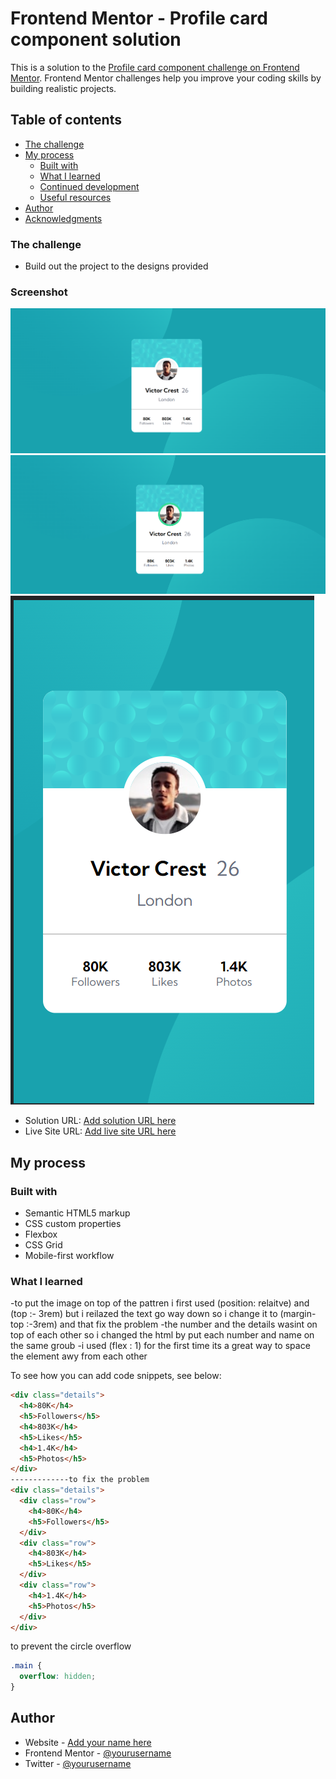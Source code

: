 # Frontend Mentor - Profile card component solution

This is a solution to the [Profile card component challenge on Frontend Mentor](https://www.frontendmentor.io/challenges/profile-card-component-cfArpWshJ). Frontend Mentor challenges help you improve your coding skills by building realistic projects.

## Table of contents

- [The challenge](#the-challenge)
- [My process](#my-process)
  - [Built with](#built-with)
  - [What I learned](#what-i-learned)
  - [Continued development](#continued-development)
  - [Useful resources](#useful-resources)
- [Author](#author)
- [Acknowledgments](#acknowledgments)

### The challenge

- Build out the project to the designs provided

### Screenshot

![](https://github.com/joud-s/Profile-card-component/blob/main/images/Screenshot%20.png)
![](https://github.com/joud-s/Profile-card-component/blob/main/images/Screenshot%20hover.png)
![](https://github.com/joud-s/Profile-card-component/blob/main/images/Screenshot%20mobile.png)

- Solution URL: [Add solution URL here](https://github.com/joud-s/Profile-card-component)
- Live Site URL: [Add live site URL here](https://your-live-site-url.com)

## My process

### Built with

- Semantic HTML5 markup
- CSS custom properties
- Flexbox
- CSS Grid
- Mobile-first workflow

### What I learned

-to put the image on top of the pattren i first used (position: relaitve) and (top :- 3rem)
but i reilazed the text go way down so i change it to (margin-top :-3rem) and that fix the problem
-the number and the details wasint on top of each other so i changed the html by put each number and name on the same groub
-i used (flex : 1) for the first time its a great way to space the element awy from each other

To see how you can add code snippets, see below:

```html
<div class="details">
  <h4>80K</h4>
  <h5>Followers</h5>
  <h4>803K</h4>
  <h5>Likes</h5>
  <h4>1.4K</h4>
  <h5>Photos</h5>
</div>
-------------to fix the problem
<div class="details">
  <div class="row">
    <h4>80K</h4>
    <h5>Followers</h5>
  </div>
  <div class="row">
    <h4>803K</h4>
    <h5>Likes</h5>
  </div>
  <div class="row">
    <h4>1.4K</h4>
    <h5>Photos</h5>
  </div>
</div>
```

to prevent the circle overflow

```css
.main {
  overflow: hidden;
}
```

## Author

- Website - [Add your name here](https://www.your-site.com)
- Frontend Mentor - [@yourusername](https://www.frontendmentor.io/profile/yourusername)
- Twitter - [@yourusername](https://www.twitter.com/yourusername)
